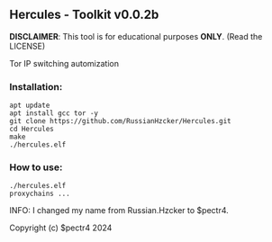 ## Hercules - Toolkit v0.0.2b

**DISCLAIMER**: This tool is for educational purposes **ONLY**. (Read the LICENSE)

Tor IP switching automization

### Installation:
```
apt update
apt install gcc tor -y
git clone https://github.com/RussianHzcker/Hercules.git
cd Hercules
make
./hercules.elf
```

### How to use:
```
./hercules.elf
proxychains ...
```

INFO: I changed my name from Russian.Hzcker to $pectr4.

Copyright (c) $pectr4 2024
